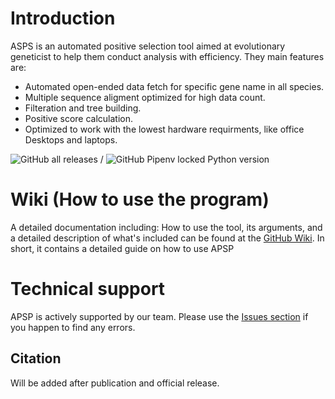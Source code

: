 # Introduction

ASPS is an automated positive selection tool aimed at evolutionary geneticist to help them conduct analysis with efficiency. They main features are:
- Automated open-ended data fetch for specific gene name in all species.
- Multiple sequence aligment optimized for high data count.
- Filteration and tree building.
- Positive score calculation.
- Optimized to work with the lowest hardware requirments, like office Desktops and laptops.

![GitHub all releases](https://img.shields.io/github/downloads/APS-P/APSP/total?color=%2300ff00&label=Downloads&logo=GitHub&logoColor=white&style=plastic) / ![GitHub Pipenv locked Python version](https://img.shields.io/github/pipenv/locked/python-version/APS-P/APSP?label=Python&logo=github&style=plastic)

# Wiki (How to use the program)

A detailed documentation including: How to use the tool, its arguments, and a detailed description of what's included can be found at the [GitHub Wiki](https://github.com/APS-P/APSP/wiki). In short, it contains a detailed guide on how to use APSP

# Technical support

APSP is actively supported by our team. Please use the [Issues section](https://github.com/APS-P/APSP/issues) if you happen to find any errors.

## Citation
Will be added after publication and official release.
